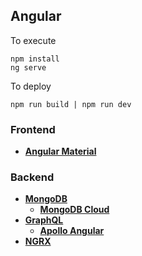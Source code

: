## Angular

To execute

    npm install
    ng serve

To deploy

    npm run build | npm run dev

### Frontend

- **[Angular Material](https://material.angular.io/)**

### Backend
- **[MongoDB](https://www.mongodb.com/)**
   - **[MongoDB Cloud](https://www.mongodb.com/cloud)**
- **[GraphQL](https://graphql.org/)**
   - **[Apollo Angular](https://apollo-angular.com)**
- **[NGRX](https://ngrx.io/)**
